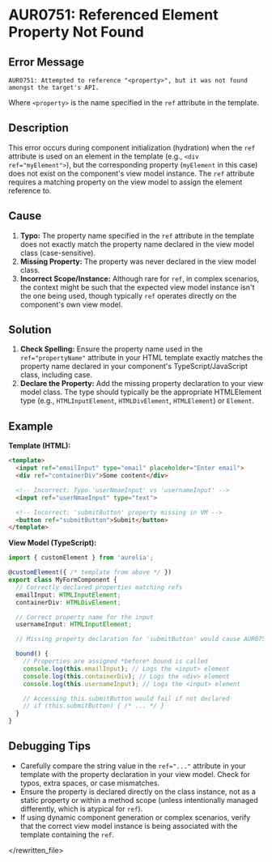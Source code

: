 # AUR0751: Referenced Element Property Not Found

## Error Message

`AUR0751: Attempted to reference "<property>", but it was not found amongst the target's API.`

Where `<property>` is the name specified in the `ref` attribute in the template.

## Description

This error occurs during component initialization (hydration) when the `ref` attribute is used on an element in the template (e.g., `<div ref="myElement">`), but the corresponding property (`myElement` in this case) does not exist on the component's view model instance. The `ref` attribute requires a matching property on the view model to assign the element reference to.

## Cause

1.  **Typo:** The property name specified in the `ref` attribute in the template does not exactly match the property name declared in the view model class (case-sensitive).
2.  **Missing Property:** The property was never declared in the view model class.
3.  **Incorrect Scope/Instance:** Although rare for `ref`, in complex scenarios, the context might be such that the expected view model instance isn't the one being used, though typically `ref` operates directly on the component's own view model.

## Solution

1.  **Check Spelling:** Ensure the property name used in the `ref="propertyName"` attribute in your HTML template exactly matches the property name declared in your component's TypeScript/JavaScript class, including case.
2.  **Declare the Property:** Add the missing property declaration to your view model class. The type should typically be the appropriate HTMLElement type (e.g., `HTMLInputElement`, `HTMLDivElement`, `HTMLElement`) or `Element`.

## Example

**Template (HTML):**

```html
<template>
  <input ref="emailInput" type="email" placeholder="Enter email">
  <div ref="containerDiv">Some content</div>

  <!-- Incorrect: Typo 'userNmaeInput' vs 'usernameInput' -->
  <input ref="userNmaeInput" type="text">

  <!-- Incorrect: 'submitButton' property missing in VM -->
  <button ref="submitButton">Submit</button>
</template>
```

**View Model (TypeScript):**

```typescript
import { customElement } from 'aurelia';

@customElement({ /* template from above */ })
export class MyFormComponent {
  // Correctly declared properties matching refs
  emailInput: HTMLInputElement;
  containerDiv: HTMLDivElement;

  // Correct property name for the input
  usernameInput: HTMLInputElement;

  // Missing property declaration for 'submitButton' would cause AUR0751

  bound() {
    // Properties are assigned *before* bound is called
    console.log(this.emailInput); // Logs the <input> element
    console.log(this.containerDiv); // Logs the <div> element
    console.log(this.usernameInput); // Logs the <input> element

    // Accessing this.submitButton would fail if not declared
    // if (this.submitButton) { /* ... */ }
  }
}
```

## Debugging Tips

*   Carefully compare the string value in the `ref="..."` attribute in your template with the property declaration in your view model. Check for typos, extra spaces, or case mismatches.
*   Ensure the property is declared directly on the class instance, not as a static property or within a method scope (unless intentionally managed differently, which is atypical for `ref`).
*   If using dynamic component generation or complex scenarios, verify that the correct view model instance is being associated with the template containing the `ref`.

</rewritten_file>

